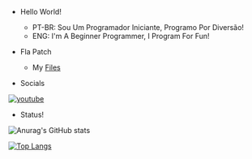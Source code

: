 - Hello World!
  - PT-BR: Sou Um Programador Iniciante, Programo Por Diversão!
  - ENG: I'm A Beginner Programmer, I Program For Fun!

- Fla Patch
  - My [Files]([https://github.com/GuineaPigCode/Fla-Files/tree/main/Flash](https://github.com/GuineaPigCode/.File))

- Socials

[![youtube](https://img.shields.io/badge/YouTube-FF0000?style=for-the-badge&logo=youtube&logoColor=white)](https://www.youtube.com/channel/UCsuOOTWqf_Vt3O4P9Bu-n3g)

- Status!

![Anurag's GitHub stats](https://github-readme-stats.vercel.app/api?username=anuraghazra&show_icons=true&theme=default)

[![Top Langs](https://github-readme-stats.vercel.app/api/top-langs/?username=anuraghazra&layout=compact)](https://github.com/anuraghazra/github-readme-stats)

